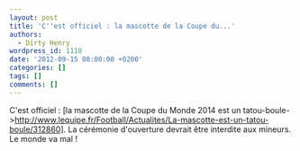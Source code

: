 ```yaml
---
layout: post
title: 'C''est officiel : la mascotte de la Coupe du...'
authors:
  - Dirty Henry
wordpress_id: 1110
date: '2012-09-15 08:00:00 +0200'
categories: []
tags: []
comments: []
---
```

C'est officiel : [la mascotte de la Coupe du Monde 2014 est un tatou-boule->http://www.lequipe.fr/Football/Actualites/La-mascotte-est-un-tatou-boule/312860]. La cérémonie d'ouverture devrait être interdite aux mineurs. Le monde va mal !
